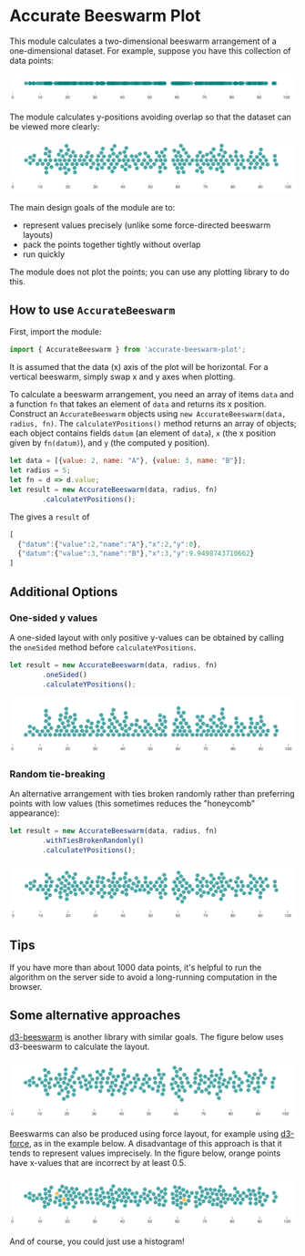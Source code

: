 # Accurate Beeswarm Plot

This module calculates a two-dimensional beeswarm arrangement
of a one-dimensional dataset.  For example, suppose you have this
collection of data points:

![A one-dimensional scatter plot](img/points-on-line.png)

The module calculates y-positions avoiding overlap so that the dataset can
be viewed more clearly:

![A beeswarm plot](img/accurate-beeswarm.png)

The main design goals of the module are to:
- represent values precisely (unlike some force-directed beeswarm layouts)
- pack the points together tightly without overlap
- run quickly

The module does not plot the points; you can use any plotting library to do this.

## How to use `AccurateBeeswarm`

First, import the module:

```javascript
import { AccurateBeeswarm } from 'accurate-beeswarm-plot';
```

It is assumed that the data (x) axis of the plot will be horizontal.  For
a vertical beeswarm, simply swap x and y axes when plotting.

To calculate a beeswarm arrangement, you need an array of items `data`
and a function `fn` that takes an element of `data` and returns its x position.
Construct an `AccurateBeeswarm` objects using `new AccurateBeeswarm(data, radius, fn)`.
The `calculateYPositions()` method returns an array of objects;  each object contains fields
`datum` (an element of `data`), `x` (the x position given by `fn(datum)`), and `y`
(the computed y position).

```javascript
let data = [{value: 2, name: "A"}, {value: 3, name: "B"}];
let radius = 5;
let fn = d => d.value;
let result = new AccurateBeeswarm(data, radius, fn)
        .calculateYPositions();
```

The gives a `result` of

```javascript
[
  {"datum":{"value":2,"name":"A"},"x":2,"y":0},
  {"datum":{"value":3,"name":"B"},"x":3,"y":9.9498743710662}
]
```

## Additional Options

### One-sided y values

A one-sided layout with only positive y-values can be obtained by calling
the `oneSided` method before `calculateYPositions`.

```javascript
let result = new AccurateBeeswarm(data, radius, fn)
        .oneSided()
        .calculateYPositions();
```

![A one-sided beeswarm plot](img/accurate-beeswarm-one-sided.png)

### Random tie-breaking

An alternative arrangement with ties broken randomly rather than preferring
points with low values (this sometimes reduces the "honeycomb" appearance):

```javascript
let result = new AccurateBeeswarm(data, radius, fn)
        .withTiesBrokenRandomly()
        .calculateYPositions();
```

![A beeswarm plot using random tie-breaking](img/accurate-beeswarm-random.png)

## Tips

If you have more than about 1000 data points, it's helpful to run the algorithm
on the server side to avoid a long-running computation in the browser.

## Some alternative approaches

[d3-beeswarm](https://github.com/Kcnarf/d3-beeswarm) is another library
with similar goals.  The figure below uses d3-beeswarm to calculate the layout.

![A beeswarm plot using d3-beeswarm](img/d3-beeswarm.png)

Beeswarms can also be produced using force layout, for example using
[d3-force](https://github.com/d3/d3-force), as in the example below.  A disadvantage of this approach is that it tends to represent values imprecisely.  In the figure below, orange points have x-values that are incorrect by at least 0.5.

![A beeswarm plot using force layout](img/force-layout.png)

And of course, you could just use a histogram!
